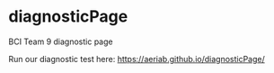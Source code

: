 # diagnosticPage
 BCI Team 9 diagnostic page

Run our diagnostic test here: 
https://aeriab.github.io/diagnosticPage/
